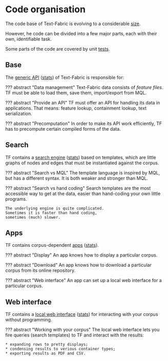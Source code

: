 # Code organisation


The code base of Text-Fabric is evolving to a considerable
[size](../Stats).

However, he code can be divided into a few major parts,
each with their own, identifiable task.

Some parts of the code are covered by unit [tests](../Tests).

## Base

The
[generic API](../../Api/General) ([stats](../StatsBase))
of Text-Fabric is responsible for:

??? abstract "Data management"
    Text-Fabric data consists of *feature files*.
    TF must be able to load them, save them, import/export from MQL.

??? abstract "Provide an API"
    TF must offer an API for handling its data in applications.
    That means: feature lookup, containment lookup, text serialization.

??? abstract "Precomputation"
    In order to make its API work efficiently, TF has to precompute certain
    compiled forms of the data.

## Search

TF contains a
[search engine](../../Api/General/#searching) ([stats](../StatsSearch))
based on templates, which are little graphs
of nodes and edges that must be instantiated against the corpus.

??? abstract "Search vs MQL"
    The template language is inspired by MQL, but has a different syntax.
    It is both weaker and stronger than MQL.

??? abstract "Search vs hand coding"
    Search templates are the most accessible way to get at the data,
    easier than hand-coding your own little programs.

    The underlying engine is quite complicated.
    Sometimes it is faster than hand coding,
    sometimes (much) slower.

## Apps

TF contains corpus-dependent [apps](../../Api/Apps) ([stats](../StatsApps)).

??? abstract "Display"
    An app knows how to display a particular corpus.

??? abstract "Download"
    An app knows how to download a particular corpus from its online repository.

??? abstract "Web interface"
    An app can set up a local web interface for a particular corpus.

## Web interface

TF contains a 
[local web interface](../../Server/Web) ([stats](../StatsServer))
for interacting with your corpus without programming.

??? abstract "Working with your corpus"
    The local web interface lets you fire queries (search templates) to TF and interact
    with the results:

    * expanding rows to pretty displays;
    * condensing results to verious container types;
    * exporting results as PDF and CSV.
